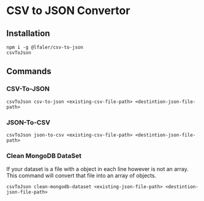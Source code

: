# CSV to JSON Convertor

## Installation
```
npm i -g @lfaler/csv-to-json
csvToJson
```

## Commands

### CSV-To-JSON
```
csvToJson csv-to-json <existing-csv-file-path> <destintion-json-file-path>
```

### JSON-To-CSV
```
csvToJson json-to-csv <existing-csv-file-path> <destintion-json-file-path>
```

### Clean MongoDB DataSet

If your dataset is a file with a object in each line however is not an array.
This command will convert that file into an array of objects.

```
csvToJson clean-mongodb-dataset <existing-json-file-path> <destintion-json-file-path>
```
